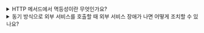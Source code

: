 <details>
<summary> 
HTTP 메서드에서 멱등성이란 무엇인가요?
</summary>

🔗 질문 링크: [HTTP 메서드에서 멱등성이란 무엇인가요?](https://www.maeil-mail.kr/question/90)

✅ 답변 내용:
<pre>
  - 동일한 요청을 여러 번 보냈을 때, 동일한 응답을 받을 수 있는 성질
  - GET, PUT 메서드는 멱등성을 가지지만 POST, PATCH 메서드는 멱등성을 가지지 않음
    (이에 대한 예시도 답변했지만 설명이 명확하지 않았음🫠)
</pre>

💡 꼬리 질문1: HEAD, TRACE, OPTIONS 메서드란?
<pre>
  - HEAD : HTTP 요청에 대한 헤더 ... 어쩌구 .. 헤더 정보를 요청하는 메서드?
  - TRACE : 해당 HTTP 요청이 어떤 노드들을 통해 서버로 전달됐는지 경로를 추적할 수 있는 메서드
  - OPTIONS : HTTP 요청을 받은 서버가 어떤 메서드를 지원하는지 확인할 수 있는 메서드
</pre>

✨ 질문에 대한 보충 학습 내용:
<pre>
  멱등성에 대해 답변할 때, 같은 요청을 여러 번 보내도 동일한 결과를 얻을 수 있어야 하는 성질은 
  잘 답변한 것 같지만 여기에 추가적으로 "서버의 상태가 동일하게 유지"되어야 한다는 내용을
  추가했다면 더 좋았을 것 같다

  📍 POST 메서드가 멱등성을 보장하지 않는 이유
  - POST는 리소스 생성, 서버 상태 변경 작업에 사용됨
  - 같은 POST요청을 여러 번 보내면 동일한 리소스 중복 생성, 서버 상태 변화
  - 따라서 요청을 반복할 때 마다 결과가 달라질 수 있어 멱등하지 않음

  📍 PUT 메서드가 멱등성을 보장하는 이유
  - PUT은 지정된 리소스를 덮어쓰기(전체를 갈아엎음)하는 작업
  - 같은 PUST요청을 여러 번 보내도 항상 같은 내용으로 덮어씀(서버 상태 변화없음!)

  📍 PATCH 메서드가 멱등성을 보장하지 않는 이유
  - PATCH는 리소스의 일부만 수정(구현에 따라 매번 상태 변화 가능성이 있음)

  1. HEAD : GET과 동일, 응답 본문 포함❌, 주로 리소스 존재 여부 확인 또는 헤더 확인 시 사용
  2. TRACE : 
  HTTP 요청이 서버에 도달했을 때, 어떤 형태로 도달했는지 반사(echo)하여 응답
  HTTP 요청 헤더/본문이 중간에서 어떻게 바뀌었는지 확인하는 용도
  보안 이슈로 대부분의 웹 서버에서 비활성화
  3. OPTIONS : 서버가 지원하는 HTTP 메서드를 확인하는 용도
  
</pre>

👀 참고 링크: 
[개쩌는 의연공쥬의 블로그 -  HTTP / REST/ GraphQL](https://velog.io/@kiteof_park/Web-HTTP%EC%99%80-REST%EC%99%80-GraphQL%EA%B9%8C%EC%A7%80-%EB%AA%A8%EB%91%90-%EC%8C%88%EC%8B%B8%EB%A8%B9%EA%B8%B0)
[토스페이먼츠 - 멱등성](https://velog.io/@tosspayments/%EB%A9%B1%EB%93%B1%EC%84%B1%EC%9D%B4-%EB%AD%94%EA%B0%80%EC%9A%94)
  
</details>

<details>
<summary> 
동기 방식으로 외부 서비스를 호출할 때 외부 서비스 장애가 나면 어떻게 조치할 수 있나요?
</summary>

🔗 질문 링크: [동기 방식으로 외부 서비스를 호출할 때 외부 서비스 장애가 나면 어떻게 조치할 수 있나요?](https://www.maeil-mail.kr/question/74)

✅ 답변 내용:
<pre>
답변
</pre>

💡 꼬리 질문1: 꼬리 질문 내용
<pre>
꼬리 질문 답변
</pre>

✨ 질문에 대한 보충 학습 내용:
<pre>
- 학습한 내용
- 또는 답변에 보완하면 좋았을 내용
</pre>

👀 참고 링크:
  
</details>
